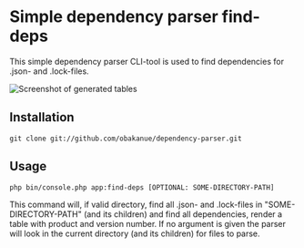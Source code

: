 # Simple dependency parser find-deps
This simple dependency parser CLI-tool is used to find dependencies for .json- and .lock-files.

![Screenshot of generated tables](https://i.imgur.com/UQTrY0s.png=50x50)

## Installation
```
git clone git://github.com/obakanue/dependency-parser.git
```

## Usage
```
php bin/console.php app:find-deps [OPTIONAL: SOME-DIRECTORY-PATH]
```
This command will, if valid directory, find all .json- and .lock-files in "SOME-DIRECTORY-PATH" (and its children) and find all dependencies, render a table with product and version number. If no argument is given the parser will look in the current directory (and its children) for files to parse.
